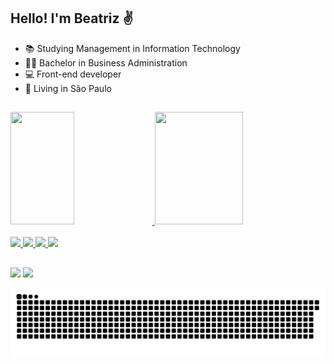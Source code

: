 ## Hello! I'm Beatriz :v:

- :books: Studying Management in Information Technology 
- :woman_student: Bachelor in Business Administration
- :computer: Front-end developer
- :round_pushpin: Living in São Paulo

##

<div>
  <a href="https://github.com/beatrizbelluco">
  <img height="180em" width="45%"
       src="https://github-readme-stats.vercel.app/api?username=beatrizbelluco&show_icons=true&theme=dracula&include_all_commits=true&count_private=true"/>
  <img height="180em"  width="53%"
       src="https://github-readme-stats.vercel.app/api/top-langs/?username=beatrizbelluco&layout=compact&langs_count=7&theme=dracula"/>
</div>
  
<div style="display: inline_block"><br>
<img src="https://img.shields.io/badge/HTML5-E34F26?style=for-the-badge&logo=html5&logoColor=white">
<img src="https://img.shields.io/badge/CSS3-1572B6?style=for-the-badge&logo=css3&logoColor=white">
<img src="https://img.shields.io/badge/JavaScript-F7DF1E?style=for-the-badge&logo=javascript&logoColor=black">
<img src="https://img.shields.io/badge/Visual_Studio_Code-0078D4?style=for-the-badge&logo=visual%20studio%20code&logoColor=white">
</div>
  
  ## 
  
  <a href = "mailto:biia_hb@hotmail.com"><img src="https://img.shields.io/badge/Microsoft_Outlook-0078D4?style=for-the-badge&logo=microsoft-outlook&logoColor=white" target="_blank"></a>
  <a href="https://https://www.linkedin.com/in/beatrizbelluco/" target="_blank"><img src="https://img.shields.io/badge/-LinkedIn-%230077B5?style=for-the-badge&logo=linkedin&logoColor=white" target="_blank"></a> 

  ![Snake animation](https://github.com/beatrizbelluco/beatrizbelluco/blob/output/github-contribution-grid-snake.svg)
 
    
</div>

